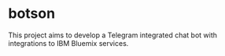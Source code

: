 # botson
This project aims to develop a Telegram integrated chat bot with integrations to IBM Bluemix services.
